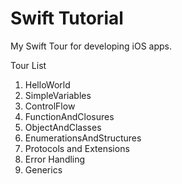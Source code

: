 # Swift Tutorial

My Swift Tour for developing iOS apps.

Tour List  
  
1. HelloWorld  
2. SimpleVariables  
3. ControlFlow  
4. FunctionAndClosures  
5. ObjectAndClasses
6. EnumerationsAndStructures
7. Protocols and Extensions  
8. Error Handling   
9. Generics